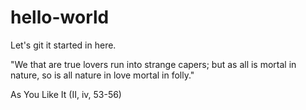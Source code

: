 # hello-world
Let's git it started in here.

"We that are true lovers run into strange capers; but as all is mortal in nature,
so is all nature in love mortal in folly."

As You Like It (II, iv, 53-56)
